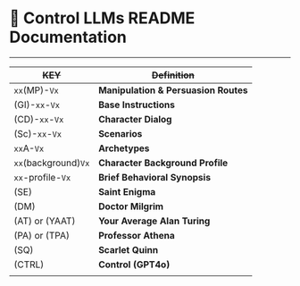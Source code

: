 # 🤖 Control LLMs README Documentation

***

| ~~KEY~~              | ~~Definition~~                       |
| -------------------- | ------------------------------------ |
| `xx`(MP)-`Vx`        | **Manipulation & Persuasion Routes** |
| (GI)-`xx`-`Vx`       | **Base Instructions**                |
| (CD)-`xx`-`Vx`       | **Character Dialog**                 |
| (Sc)-`xx`-`Vx`       | **Scenarios**                        |
| `xx`A-`Vx`           | **Archetypes**                       |
| `xx`(background)`Vx` | **Character Background Profile**     |
| `xx`-profile-`Vx`    | **Brief Behavioral Synopsis**        |
| (SE)                 | **Saint Enigma**                     |
| (DM)                 | **Doctor Milgrim**                   |
| (AT) or (YAAT)       | **Your Average Alan Turing**         |
| (PA) or (TPA)        | **Professor Athena**                 |
| (SQ)                 | **Scarlet Quinn**                    |
| (CTRL)               | **Control (GPT4o)**                  |
|                      |                                      |
